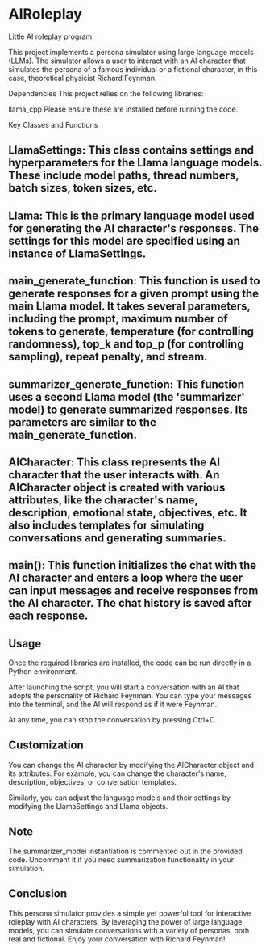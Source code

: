 # AIRoleplay
Little AI roleplay program

This project implements a persona simulator using large language models (LLMs). The simulator allows a user to interact with an AI character that simulates the persona of a famous individual or a fictional character, in this case, theoretical physicist Richard Feynman.

Dependencies
This project relies on the following libraries:

llama_cpp
Please ensure these are installed before running the code.

Key Classes and Functions
## LlamaSettings: This class contains settings and hyperparameters for the Llama language models. These include model paths, thread numbers, batch sizes, token sizes, etc.

## Llama: This is the primary language model used for generating the AI character's responses. The settings for this model are specified using an instance of LlamaSettings.

## main_generate_function: This function is used to generate responses for a given prompt using the main Llama model. It takes several parameters, including the prompt, maximum number of tokens to generate, temperature (for controlling randomness), top_k and top_p (for controlling sampling), repeat penalty, and stream.

## summarizer_generate_function: This function uses a second Llama model (the 'summarizer' model) to generate summarized responses. Its parameters are similar to the main_generate_function.

## AICharacter: This class represents the AI character that the user interacts with. An AICharacter object is created with various attributes, like the character's name, description, emotional state, objectives, etc. It also includes templates for simulating conversations and generating summaries.

## main(): This function initializes the chat with the AI character and enters a loop where the user can input messages and receive responses from the AI character. The chat history is saved after each response.

## Usage
Once the required libraries are installed, the code can be run directly in a Python environment.

After launching the script, you will start a conversation with an AI that adopts the personality of Richard Feynman. You can type your messages into the terminal, and the AI will respond as if it were Feynman.

At any time, you can stop the conversation by pressing Ctrl+C.

## Customization
You can change the AI character by modifying the AICharacter object and its attributes. For example, you can change the character's name, description, objectives, or conversation templates.

Similarly, you can adjust the language models and their settings by modifying the LlamaSettings and Llama objects.

## Note
The summarizer_model instantiation is commented out in the provided code. Uncomment it if you need summarization functionality in your simulation.

## Conclusion
This persona simulator provides a simple yet powerful tool for interactive roleplay with AI characters. By leveraging the power of large language models, you can simulate conversations with a variety of personas, both real and fictional. Enjoy your conversation with Richard Feynman!
